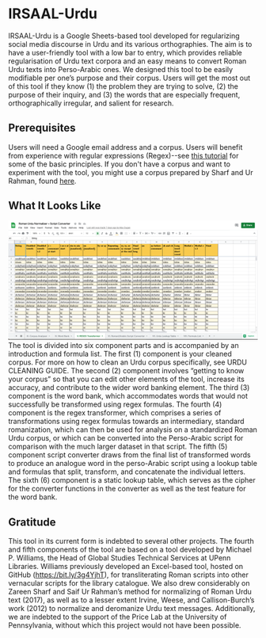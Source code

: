 # IRSAAL-Urdu


IRSAAL-Urdu is a Google Sheets-based tool developed for regularizing social media discourse in Urdu and its various orthographies. The aim is to have a user-friendly tool with a low bar to entry, which provides reliable regularisation of Urdu text corpora and an easy means to convert Roman Urdu texts into Perso-Arabic ones. We designed this tool to be easily modifiable per one’s purpose and their corpus. Users will get the most out of this tool if they know (1) the problem they are trying to solve, (2) the purpose of their inquiry, and (3) the words that are especially frequent, orthographically irregular, and salient for research.

## Prerequisites
Users will need a Google email address and a corpus. Users will benefit from experience with regular expressions (Regex)--see [this tutorial](https://regexone.com) for some of the basic principles. If you don't have a corpus and want to experiment with the tool, you might use a corpus prepared by Sharf and Ur Rahman, found [here](https://archive.ics.uci.edu/ml/datasets/Roman+Urdu+Data+Set). 


## What It Looks Like
![Screenshot of the Tool in Google Sheets](https://github.com/irsaal/urdu/blob/344f54f2197248635edf9173ff0b278f0abec028/tool_screenshot.png)
The tool is divided into six component parts and is accompanied by an introduction and formula list. The first (1) component is your cleaned corpus. For more on how to clean an Urdu corpus specifically, see URDU CLEANING GUIDE. The second (2) component involves “getting to know your corpus” so that you can edit other elements of the tool, increase its accuracy, and contribute to the wider word banking element. The third (3) component is the word bank, which accommodates words that would not successfully be transformed using regex formulas. The fourth (4) component is the regex transformer, which comprises a series of transformations using regex formulas towards an intermediary, standard romanization, which can then be used for analysis on a standardized Roman Urdu corpus, or which can be converted into the Perso-Arabic script for comparison with the much larger dataset in that script. The fifth (5) component script converter draws from the final list of transformed words to produce an analogue word in the perso-Arabic script using a lookup table and formulas that split, transform, and concatenate the individual letters. The sixth (6) component is a static lookup table, which serves as the cipher for the converter functions in the converter as well as the test feature for the word bank.				
					
## Gratitude
This tool in its current form is indebted to several other projects. The fourth and fifth components of the tool are based on a tool developed by Michael P. Williams, the Head of Global Studies Technical Services at UPenn Libraries. Williams previously developed an Excel-based tool, hosted on GitHub (https://bit.ly/3g4YjhT), for transliterating Roman scripts into other vernacular scripts for the library catalogue. We also drew considerably on Zareen Sharf and Saif Ur Rahman’s method for normalizing of Roman Urdu text (2017), as well as to a lesser extent Irvine, Weese, and Callison-Burch’s work (2012) to normalize and deromanize Urdu text messages. Additionally, we are indebted to the support of the Price Lab at the University of Pennsylvania, without which this project would not have been possible. 
